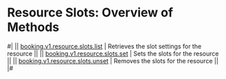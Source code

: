 # Resource Slots: Overview of Methods

#|
|| [booking.v1.resource.slots.list](./booking-v1-resource-slots-list.md) | Retrieves the slot settings for the resource ||
|| [booking.v1.resource.slots.set](./booking-v1-resource-slots-set.md) | Sets the slots for the resource ||
|| [booking.v1.resource.slots.unset](./booking-v1-resource-slots-unset.md) | Removes the slots for the resource ||
|#